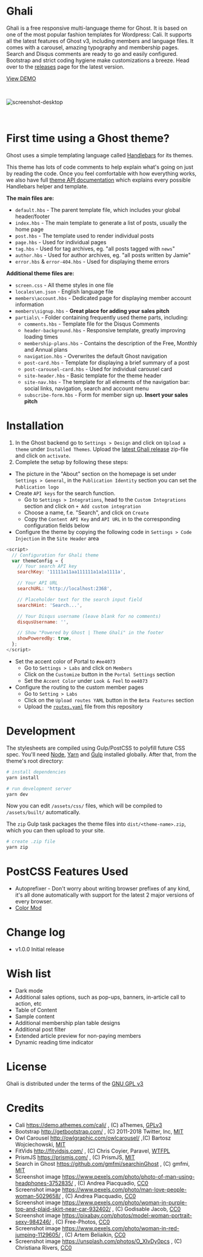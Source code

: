 # Ghali

Ghali is a free responsive multi-language theme for Ghost. It is based on one of the most popular fashion templates for Wordpress: Cali. It supports all the latest features of Ghost v3, including members and language files. It comes with a carousel, amazing typography and membership pages. Search and Disqus comments are ready to go and easily configured. Bootstrap and strict coding hygiene make customizations a breeze. Head over to the [releases](https://github.com/TerriGhost/Ghali/releases) page for the latest version.

[View DEMO](https://terrighost.github.io/ghali)

&nbsp;

![screenshot-desktop](https://raw.githubusercontent.com/terrighost/ghali/main/assets/screenshot-desktop.png)

&nbsp;


# First time using a Ghost theme?

Ghost uses a simple templating language called [Handlebars](http://handlebarsjs.com/) for its themes.

This theme has lots of code comments to help explain what's going on just by reading the code. Once you feel comfortable with how everything works, we also have full [theme API documentation](https://ghost.org/docs/api/handlebars-themes/) which explains every possible Handlebars helper and template.

**The main files are:**

- `default.hbs` - The parent template file, which includes your global header/footer
- `index.hbs` - The main template to generate a list of posts, usually the home page
- `post.hbs` - The template used to render individual posts
- `page.hbs` - Used for individual pages
- `tag.hbs` - Used for tag archives, eg. "all posts tagged with `news`"
- `author.hbs` - Used for author archives, eg. "all posts written by Jamie"
- `error.hbs` & `error-404.hbs` - Used for displaying theme errors

**Additional theme files are:**

- `screen.css` - All theme styles in one file
- `locales\en.json` - English language file
- `members\account.hbs` - Dedicated page for displaying member account information
- `members\signup.hbs` - **Great place for adding your sales pitch**
- `partials\` - Folder containing frequently used theme parts, including:
  - `comments.hbs` - Template file for the Disqus Comments
  - `header-background.hbs` - Responsive template, greatly improving loading times
  - `membership-plans.hbs` - Contains the description of the Free, Monthly and Annual plans
  - `navigation.hbs` - Overwrites the default Ghost navigation
  - `post-card.hbs` - Template for displaying a brief summary of a post
  - `post-carousel-card.hbs` - Used for individual carousel card
  - `site-header.hbs` - Basic template for the theme header
  - `site-nav.hbs` - The template for all elements of the navigation bar: social links, navigation, search and account menu
  - `subscribe-form.hbs` - Form for member sign up. **Insert your sales pitch**

# Installation

1. In the Ghost backend go to `Settings > Design` and click on `Upload a theme` under `Installed Themes`. Upload the [latest Ghali release](https://github.com/TerriGhost/Ghali/releases) zip-file and click on `activate`.
2. Complete the setup by following these steps:
  * The picture in the "About" section on the homepage is set under `Settings > General`, in the `Publication Identity` section you can set the `Publication logo`
  * Create `API keys` for the search function.
    * Go to `Settings > Integrations`, head to the `Custom Integrations` section and click on `+ Add custom integration`
    * Choose a name, f.e. "Search", and click on `Create`
    * Copy the `Content API Key` and `API URL` in to the corresponding configuration fields below
  * Configure the theme by copying the following code in `Settings > Code Injection` in the `Site Header` area

```js
<script>
  // Configuration for Ghali theme
  var themeConfig = {
    // Your search API key
    searchKey: '11111a11aa111111a1a1a1111a',

    // Your API URL
    searchURL: 'http://localhost:2368',

    // Placeholder text for the search input field
    searchHint: 'Search...',

    // Your Disqus username (leave blank for no comments)
    disqusUsername: '',

    // Show "Powered by Ghost | Theme Ghali" in the footer
    showPoweredBy: true,
  };
</script>
```

  * Set the accent color of Portal to `#ee4073`
    * Go to `Settings > Labs` and click on `Members`
    * Click on the `Customize` button in the `Portal Settings` section
    * Set the `Accent Color` under `Look & Feel` to `ee4073`
  * Configure the routing to the custom member pages
    * Go to `Setting > Labs`
    * Click on the `Upload routes YAML` button in the `Beta Features` section
    * Upload the [`routes.yaml`](https://github.com/terrighost/ghali/blob/main/routes.yaml) file from this repository

# Development

The stylesheets are compiled using Gulp/PostCSS to polyfill future CSS spec. You'll need [Node](https://nodejs.org/), [Yarn](https://yarnpkg.com/) and [Gulp](https://gulpjs.com) installed globally. After that, from the theme's root directory:

```bash
# install dependencies
yarn install

# run development server
yarn dev
```

Now you can edit `/assets/css/` files, which will be compiled to `/assets/built/` automatically.

The `zip` Gulp task packages the theme files into `dist/<theme-name>.zip`, which you can then upload to your site.

```bash
# create .zip file
yarn zip
```

# PostCSS Features Used

- Autoprefixer - Don't worry about writing browser prefixes of any kind, it's all done automatically with support for the latest 2 major versions of every browser.
- [Color Mod](https://github.com/jonathantneal/postcss-color-mod-function)

# Change log

* v1.0.0 Initial release

# Wish list

- Dark mode
- Additional sales options, such as pop-ups, banners, in-article call to action, etc
- Table of Content
- Sample content
- Additional membership plan table designs
- Additional post filter
- Extended article preview for non-paying members
- Dynamic reading time indicator

# License

Ghali is distributed under the terms of the [GNU GPL v3](LICENSE)

# Credits

* Cali https://demo.athemes.com/cali/ , (C) aThemes, [GPLv3](https://www.gnu.org/licenses/gpl-3.0.en.html)
* Bootstrap http://getbootstrap.com/ , (C) 2011-2018 Twitter, Inc, [MIT](http://opensource.org/licenses/MIT)
* Owl Carousel http://owlgraphic.com/owlcarousel/ ,(C) Bartosz Wojciechowski, [MIT](http://opensource.org/licenses/MIT)
* FitVids http://fitvidsjs.com/ , (C) Chris Coyier, Paravel, [WTFPL](http://www.wtfpl.net/txt/copying/)
* PrismJS https://prismjs.com/ , (C) PrismJS, [MIT](http://opensource.org/licenses/MIT)
* Search in Ghost https://github.com/gmfmi/searchinGhost , (C) gmfmi, [MIT](http://opensource.org/licenses/MIT)
* Screenshot image https://www.pexels.com/photo/photo-of-man-using-headphones-3752835/ , (C) Andrea Piacquadio, [CC0](https://creativecommons.org/share-your-work/public-domain/cc0/)
* Screenshot image https://www.pexels.com/photo/man-love-people-woman-5029658/ , (C) Andrea Piacquadio, [CC0](https://creativecommons.org/share-your-work/public-domain/cc0/)
* Screenshot image https://www.pexels.com/photo/woman-in-purple-top-and-plaid-skirt-near-car-932402/ , (C) Godisable Jacob, [CC0](https://creativecommons.org/share-your-work/public-domain/cc0/)
* Screenshot image https://pixabay.com/photos/model-woman-portrait-sexy-984246/ , (C) Free-Photos, [CC0](https://creativecommons.org/share-your-work/public-domain/cc0/)
* Screenshot image https://www.pexels.com/photo/woman-in-red-jumping-1129605/ , (C) Artem Beliaikin, [CC0](https://creativecommons.org/share-your-work/public-domain/cc0/)
* Screenshot image https://unsplash.com/photos/O_XIvDy0pcs , (C) Christiana Rivers, [CC0](https://creativecommons.org/share-your-work/public-domain/cc0/)
